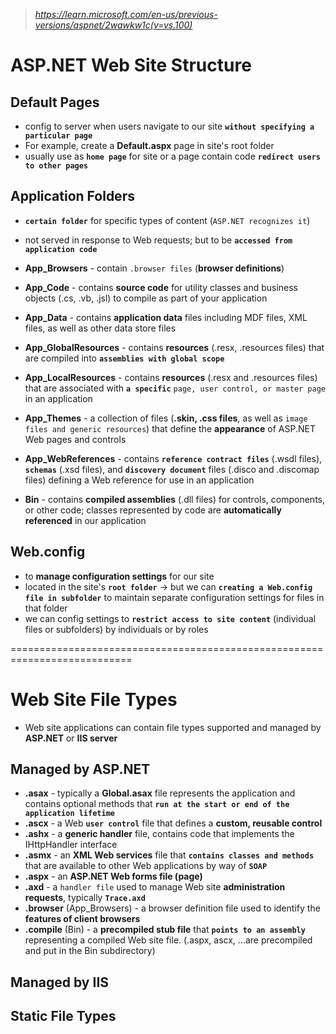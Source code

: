 > _https://learn.microsoft.com/en-us/previous-versions/aspnet/2wawkw1c(v=vs.100)_

# ASP.NET Web Site Structure

## Default Pages
* config to server when users navigate to our site **`without specifying a particular page`**
* For example, create a **Default.aspx** page in site's root folder
* usually use as **`home page`** for site or a page contain code **`redirect users to other pages`** 

## Application Folders
* **`certain folder`** for specific types of content (`ASP.NET recognizes it`)
* not served in response to Web requests; but to be **`accessed from application code`**

* **App_Browsers** - contain `.browser files` (**browser definitions**)
* **App_Code** - contains **source code** for utility classes and business objects (.cs, .vb, .jsl) to compile as part of your application
* **App_Data** - contains **application data** files including MDF files, XML files, as well as other data store files
* **App_GlobalResources** - contains **resources** (.resx, .resources files) that are compiled into **`assemblies with global scope`**
* **App_LocalResources** - contains **resources** (.resx and .resources files) that are associated with **`a specific`** `page, user control, or master page` in an application
* **App_Themes** - a collection of files (**.skin, .css files**, as well as `image files and generic resources`) that define the **appearance** of ASP.NET Web pages and controls
* **App_WebReferences** - contains **`reference contract files`** (.wsdl files), **`schemas`** (.xsd files), and **`discovery document`** files (.disco and .discomap files) defining a Web reference for use in an application
* **Bin** - contains **compiled assemblies** (.dll files) for controls, components, or other code; classes represented by code are **automatically referenced** in our application

## Web.config
* to **manage configuration settings** for our site
* located in the site's **`root folder`** -> but we can **`creating a Web.config file in subfolder`** to maintain separate configuration settings for files in that folder
* we can config settings to **`restrict access to site content`** (individual files or subfolders) by individuals or by roles

===========================================================================
# Web Site File Types
* Web site applications can contain file types supported and managed by **ASP.NET** or **IIS server**

## Managed by ASP.NET
* **.asax** - typically a **Global.asax** file represents the application and contains optional methods that **`run at the start or end of the application lifetime`**
* **.ascx** - a Web **`user control`** file that defines a **custom, reusable control**
* **.ashx** - a **generic handler** file, contains code that implements the IHttpHandler interface
* **.asmx** - an **XML Web services** file that **`contains classes and methods`** that are available to other Web applications by way of **`SOAP`**
* **.aspx** - an **ASP.NET Web forms file (page)**
* **.axd** - a `handler file` used to manage Web site **administration requests**, typically **`Trace.axd`**
* **.browser** (App_Browsers) - a browser definition file used to identify the **features of client browsers**
* **.compile** (Bin) - a **precompiled stub file** that **`points to an assembly`** representing a compiled Web site file. (.aspx, ascx, ...are precompiled and put in the Bin subdirectory) 

## Managed by IIS

## Static File Types
